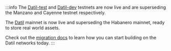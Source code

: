 :::info
The [Datil-test](https://developer.litprotocol.com/connecting-to-a-lit-network/testnets#datil-test) and [Datil-dev](https://developer.litprotocol.com/connecting-to-a-lit-network/testnets#datil-dev) testnets are now live and are superseding the Manzano and Cayenne testnet respectively.

The [Datil](https://developer.litprotocol.com/connecting-to-a-lit-network/mainnets#datil) mainnet is now live and superseding the Habanero mainnet, ready to store real world assets.

Check out the [migration docs](/docs/docs/connecting-to-a-lit-network/migrating-to-datil) to learn how you can start building on the Datil networks today.
:::
